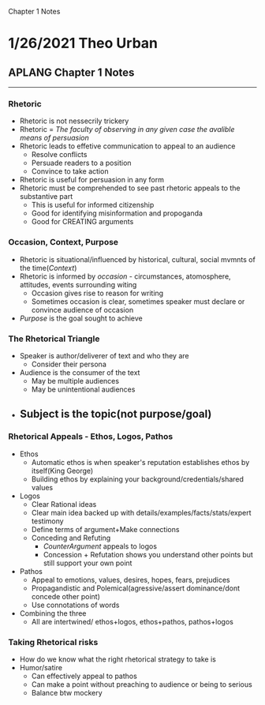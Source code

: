Chapter 1 Notes

# 1/26/2021 Theo Urban
## APLANG Chapter 1 Notes
***
### Rhetoric
 - Rhetoric is not nessecrily trickery
 - Rhetoric = *The faculty of observing in any given case the avalible means of persuasion*
 - Rhetoric leads to effetive communication to appeal to an audience
	 - Resolve conflicts
	 - Persuade readers to a position
	 - Convince to take action
 - Rhetoric is useful for persuasion in any form
 - Rhetoric must be comprehended to see past rhetoric appeals to the substantive part
	 - This is useful for informed citizenship
	 - Good for identifying misinformation and propoganda
	 - Good for CREATING arguments

### Occasion, Context, Purpose
 - Rhetoric is situational/influenced by historical, cultural, social mvmnts of the time(*Context*)
 - Rhetoric is informed by *occasion* - circumstances, atomosphere, attitudes, events surrounding witing
	 - Occasion gives rise to reason for writing
	 - Sometimes occasion is clear, sometimes speaker must declare or convince audience of occasion
 - *Purpose* is the goal sought to achieve

### The Rhetorical Triangle
 - Speaker is author/deliverer of text and who they are
	 - Consider their persona
 - Audience is the consumer of the text
	 - May be multiple audiences
	 - May be unintentional audiences
 - Subject is the topic(not purpose/goal)
	 - 

### Rhetorical Appeals - Ethos, Logos, Pathos
 - Ethos
	 - Automatic ethos is when speaker's reputation establishes ethos by itself(King George)
	 - Building ethos by explaining your background/credentials/shared values
 - Logos
	 - Clear Rational ideas
	 - Clear main idea backed up with details/examples/facts/stats/expert testimony
	 - Define terms of argument+Make connections
	 - Conceding and Refuting
		 - *CounterArgument* appeals to logos
		 - Concession + Refutation shows you understand other points but still support your own point
 - Pathos
	 - Appeal to emotions, values, desires, hopes, fears, prejudices
	 - Propagandistic and Polemical(agressive/assert dominance/dont concede other point)
	 - Use connotations of words
 - Combining the three
	 - All are intertwined/ ethos+logos, ethos+pathos, pathos+logos

### Taking Rhetorical risks
 - How do we know what the right rhetorical strategy to take is
 - Humor/satire
	 - Can effectively appeal to pathos
	 - Can make a point without preaching to audience or being to serious
	 - Balance btw mockery